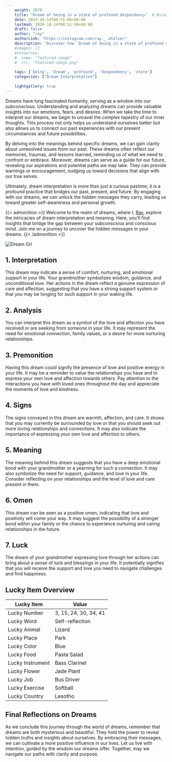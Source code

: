 ```yaml
---
    weight: 2079
    title: "Dream of being in a state of profound despondency"  # Assuming 'title' column exists
    date: 2024-10-14T08:51:00+08:00
    lastmod: 2024-10-14T08:51:00+08:00
    draft: false
    author: "ray"
    authorLink: "https://instagram.com/ray._.atelier"
    description: "Discover how 'Dream of being in a state of profound despondency' can interpret your future and uncover its significant meanings in your life."
    #images: []
    #resources:
    #- name: "featured-image"
    #  src: "featured-image.png"
    
    tags: ['being', 'Dream', 'profound', 'despondency', 'state']
    categories: ["Dream Interpretation"]
    
    lightgallery: true
---
```

    
Dreams have long fascinated humanity, serving as a window into our subconscious. Understanding and analyzing dreams can provide valuable insights into our emotions, fears, and desires. When we take the time to interpret our dreams, we begin to unravel the complex tapestry of our inner thoughts. This process not only helps us understand ourselves better but also allows us to connect our past experiences with our present circumstances and future possibilities.

By delving into the meanings behind specific dreams, we can gain clarity about unresolved issues from our past. These dreams often reflect our memories, traumas, and lessons learned, reminding us of what we need to confront or embrace. Moreover, dreams can serve as a guide for our future, revealing our aspirations and potential paths we may take. They can provide warnings or encouragement, nudging us toward decisions that align with our true selves.

Ultimately, dream interpretation is more than just a curious pastime; it is a profound practice that bridges our past, present, and future. By engaging with our dreams, we can unlock the hidden messages they carry, leading us toward greater self-awareness and personal growth.

{{< admonition >}}
Welcome to the realm of dreams, where I, [Ray](https://instagram.com/ray._.atelier), explore the intricacies of dream interpretation and meaning. Here, you’ll find insights that bridge the gap between your subconscious and conscious mind. Join me on a journey to uncover the hidden messages in your dreams.
{{< /admonition >}}

![Dream Grl](https://cdn.pixabay.com/photo/2017/11/02/03/35/gothic-2910057_1280.jpg "Dream Grl")

## 1. Interpretation
 This dream may indicate a sense of comfort, nurturing, and emotional support in your life. Your grandmother symbolizes wisdom, guidance, and unconditional love. Her actions in the dream reflect a genuine expression of care and affection, suggesting that you have a strong support system or that you may be longing for such support in your waking life.

## 2. Analysis
 You can interpret this dream as a symbol of the love and affection you have received or are seeking from someone in your life. It may represent the need for emotional connection, family values, or a desire for more nurturing relationships.

## 3. Premonition
 Having this dream could signify the presence of love and positive energy in your life. It may be a reminder to value the relationships you have and to express your own love and affection towards others. Pay attention to the interactions you have with loved ones throughout the day and appreciate the moments of love and kindness.

## 4. Signs
 The signs conveyed in this dream are warmth, affection, and care. It shows that you may currently be surrounded by love or that you should seek out more loving relationships and connections. It may also indicate the importance of expressing your own love and affection to others.

## 5. Meaning
 The meaning behind this dream suggests that you have a deep emotional bond with your grandmother or a yearning for such a connection. It may also symbolize the need for support, guidance, and love in your life. Consider reflecting on your relationships and the level of love and care present in them.

## 6. Omen
 This dream can be seen as a positive omen, indicating that love and positivity will come your way. It may suggest the possibility of a stronger bond within your family or the chance to experience nurturing and caring relationships in the future.

## 7. Luck
 The dream of your grandmother expressing love through her actions can bring about a sense of luck and blessings in your life. It potentially signifies that you will receive the support and love you need to navigate challenges and find happiness.

## Lucky Item Overview
| Lucky Item          | Value              |
|---------------|--------------------|
| Lucky Number        | 3, 15, 24, 30, 34, 41  |
| Lucky Word          | Self-reflection |
| Lucky Animal        | Lizard |
| Lucky Place         | Park     |
| Lucky Color         | Blue     |
| Lucky Food          | Pasta Salad      |
| Lucky Instrument    | Bass Clarinet |
| Lucky Flower        | Jade Plant    |
| Lucky Job           | Bus Driver       |
| Lucky Exercise      | Softball  |
| Lucky Country       | Lesotho    |


##  Final Reflections on Dreams

As we conclude this journey through the world of dreams, remember that dreams are both mysterious and beautiful. They hold the power to reveal hidden truths and insights about ourselves. By embracing their messages, we can cultivate a more positive influence in our lives. Let us live with intention, guided by the wisdom our dreams offer. Together, may we navigate our paths with clarity and purpose.
